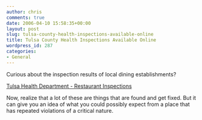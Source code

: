 ```yaml
---
author: chris
comments: true
date: 2006-04-10 15:58:35+00:00
layout: post
slug: tulsa-county-health-inspections-available-online
title: Tulsa County Health Inspections Available Online
wordpress_id: 287
categories:
- General
---
```


Curious about the inspection results of local dining establishments?

[Tulsa Health Department - Restaurant Inspections](http://tulsa-health.org/food-safety/restaurant-inspections/)

Now, realize that a lot of these are things that are found and get fixed. But it can give you an idea of what you could possibly expect from a place that has repeated violations of a critical nature.
